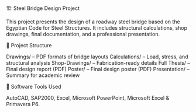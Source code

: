 🏗️ Steel Bridge Design Project

This project presents the design of a roadway steel bridge based on the Egyptian Code for Steel Structures. It includes structural calculations, shop drawings, final documentation, and a professional presentation.

📂 Project Structure

Drawings/ – PDF formats of bridge layouts
Calculations/ – Load, stress, and structural analysis
Shop-Drawings/ – Fabrication-ready details
Full Thesis/ – Final design report (PDF)
Poster/ – Final design poster (PDF)
Presentation/ – Summary for academic review

🧰 Software Tools Used

AutoCAD, SAP2000, Excel, Microsoft PowerPoint, Microsoft Excel & Primavera P6.
